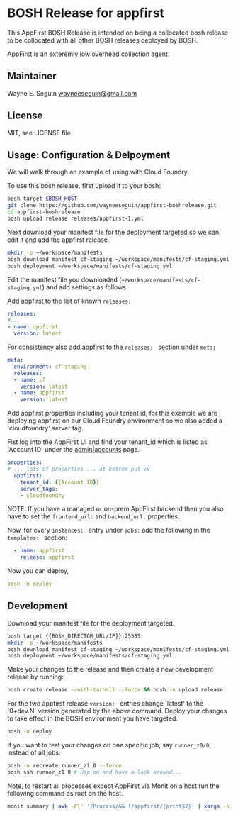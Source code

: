 # BOSH Release for appfirst

This AppFirst BOSH Release is intended on being a collocated bosh release to 
be collocated with all other BOSH releases deployed by BOSH. 

AppFirst is an exteremly low overhead collection agent.

## Maintainer

Wayne E. Seguin <wayneeseguin@gmail.com>

## License

MIT, see LICENSE file.

## Usage: Configuration & Delpoyment

We will walk through an example of using with Cloud Foundry.

To use this bosh release, first upload it to your bosh:

```sh
bosh target $BOSH_HOST
git clone https://github.com/wayneeseguin/appfirst-boshrelease.git
cd appfirst-boshrelease
bosh upload release releases/appfirst-1.yml
```

Next download your manifest file for the deployment targeted so we can edit it and add the appfirst release.

```sh
mkdir -p ~/workspace/manifests
bosh download manifest cf-staging ~/workspace/manifests/cf-staging.yml
bosh deployment ~/workspace/manifests/cf-staging.yml
```

Edit the manifest file you downloaded (`~/workspace/manifests/cf-staging.yml`) and add settings as follows.

Add appfirst to the list of known `releases: `

```yaml
releases:
#...
- name: appfirst
  version: latest
```

For consistency also add appfirst to the `releases: ` section under `meta: `

```yaml
meta:
  environment: cf-staging
  releases:
  - name: cf
    version: latest
  - name: appfirst
    version: latest
```

Add appfirst properties including your tenant id, for this example we are deploying appfirst on our Cloud Foundry environment so we also added a 'cloudfoundry' server tag.

Fist log into the AppFirst UI and find your tenant_id which is listed as 'Account ID' under the [admin|accounts](https://appfirst.com/admin/accounts) page.

```yaml
properties:
# ... lots of properties ... at bottom put vv
  appfirst:
    tenant_id: {{Account ID}}
    server_tags:
    - cloudfoundry
```

NOTE: If you have a managed or on-prem AppFirst backend then you also have to set the `frontend_url:` and `backend_url:` properties.

Now, for every `instances: ` entry under `jobs:` add the following in the `templates: ` section:

```yaml
  - name: appfirst
    release: appfirst
```

Now you can deploy,

```yaml
bosh -n deploy
```

## Development

Download your manifest file for the deployment targeted.

```sh
bosh target {{BOSH_DIRECTOR_URL/IP}}:25555
mkdir -p ~/workspace/manifests
bosh download manifest cf-staging ~/workspace/manifests/cf-staging.yml
bosh deployment ~/workspace/manifests/cf-staging.yml
```

Make your changes to the release and then create a new development release by running:

```sh
bosh create release --with-tarball --force && bosh -n upload release
```

For the two appfirst release `version: ` entries change 'latest' to the '0+dev.N' version generated by the above command. Deploy your changes to take effect in the BOSH environment you have targeted.

```sh
bosh -n deploy
```

If you want to test your changes on one specific job, say `runner_z0/0`, instead of all jobs:

```sh
bosh -n recreate runner_z1 0 --force
bosh ssh runner_z1 0 # Hop on and have a look around...
```

Note, to restart all processes except AppFirst via Monit on a host run the following command as root on the host.

```sh
monit summary | awk -F\' '/Process/&& !/appfirst/{print$2}' | xargs -n1 monit restart
